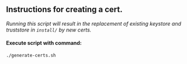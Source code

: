 Instructions for creating a cert.
------------------------------------

_Running this script will result in the replacement of existing keystore and truststore in `install/` by new certs._

#### Execute script with command:

```
./generate-certs.sh
```

